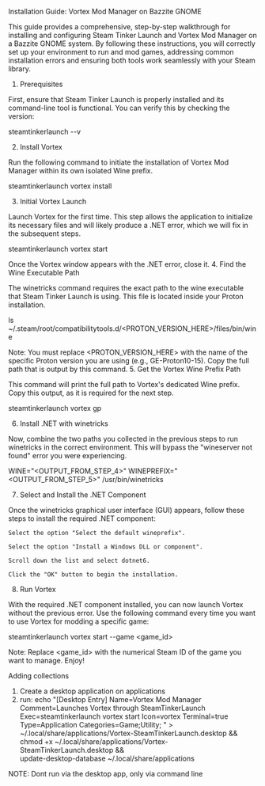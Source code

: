Installation Guide: Vortex Mod Manager on Bazzite GNOME

This guide provides a comprehensive, step-by-step walkthrough for installing and configuring Steam Tinker Launch and Vortex Mod Manager on a Bazzite GNOME system. By following these instructions, you will correctly set up your environment to run and mod games, addressing common installation errors and ensuring both tools work seamlessly with your Steam library.
1. Prerequisites

First, ensure that Steam Tinker Launch is properly installed and its command-line tool is functional. You can verify this by checking the version:

steamtinkerlaunch --v

2. Install Vortex

Run the following command to initiate the installation of Vortex Mod Manager within its own isolated Wine prefix.

steamtinkerlaunch vortex install

3. Initial Vortex Launch

Launch Vortex for the first time. This step allows the application to initialize its necessary files and will likely produce a .NET error, which we will fix in the subsequent steps.

steamtinkerlaunch vortex start

Once the Vortex window appears with the .NET error, close it.
4. Find the Wine Executable Path

The winetricks command requires the exact path to the wine executable that Steam Tinker Launch is using. This file is located inside your Proton installation.

ls ~/.steam/root/compatibilitytools.d/<PROTON_VERSION_HERE>/files/bin/wine

Note: You must replace <PROTON_VERSION_HERE> with the name of the specific Proton version you are using (e.g., GE-Proton10-15). Copy the full path that is output by this command.
5. Get the Vortex Wine Prefix Path

This command will print the full path to Vortex's dedicated Wine prefix. Copy this output, as it is required for the next step.

steamtinkerlaunch vortex gp

6. Install .NET with winetricks

Now, combine the two paths you collected in the previous steps to run winetricks in the correct environment. This will bypass the "wineserver not found" error you were experiencing.

WINE="<OUTPUT_FROM_STEP_4>" WINEPREFIX="<OUTPUT_FROM_STEP_5>" /usr/bin/winetricks

7. Select and Install the .NET Component

Once the winetricks graphical user interface (GUI) appears, follow these steps to install the required .NET component:

    Select the option "Select the default wineprefix".

    Select the option "Install a Windows DLL or component".

    Scroll down the list and select dotnet6.

    Click the "OK" button to begin the installation.

8. Run Vortex

With the required .NET component installed, you can now launch Vortex without the previous error. Use the following command every time you want to use Vortex for modding a specific game:

steamtinkerlaunch vortex start --game <game_id>

Note: Replace <game_id> with the numerical Steam ID of the game you want to manage.
Enjoy!


Adding collections
1. Create a desktop application on applications
2. run:
   echo "[Desktop Entry]
Name=Vortex Mod Manager
Comment=Launches Vortex through SteamTinkerLaunch
Exec=steamtinkerlaunch vortex start
Icon=vortex
Terminal=true
Type=Application
Categories=Game;Utility;
" > ~/.local/share/applications/Vortex-SteamTinkerLaunch.desktop && \
chmod +x ~/.local/share/applications/Vortex-SteamTinkerLaunch.desktop && \
update-desktop-database ~/.local/share/applications

NOTE: Dont run via the desktop app, only via command line

